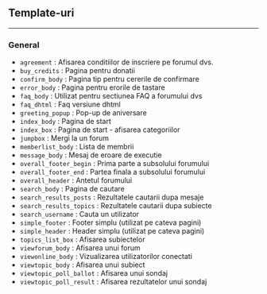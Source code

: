 ## Template-uri
***
### General
* `agreement` : Afisarea conditiilor de inscriere pe forumul dvs.
* `buy_credits` : Pagina pentru donatii
* `confirm_body` : Pagina tip pentru cererile de confirmare
* `error_body` : Pagina pentru erorile de tastare
* `faq_body` : Utilizat pentru sectiunea FAQ a forumului dvs
* `faq_dhtml` : Faq versiune dhtml
* `greeting_popup` : Pop-up de aniversare
* `index_body` : Pagina de start
* `index_box` : Pagina de start - afisarea categoriilor
* `jumpbox` : Mergi la un forum
* `memberlist_body` : Lista de membrii
* `message_body` : Mesaj de eroare de executie
* `overall_footer_begin` : Prima parte a subsolului forumului
* `overall_footer_end` : Partea finala a subsolului forumului
* `overall_header` : Antetul forumului
* `search_body` : Pagina de cautare
* `search_results_posts` : Rezultatele cautarii dupa mesaje
* `search_results_topics` : Rezultatele cautarii dupa subiecte
* `search_username` : Cauta un utilizator
* `simple_footer` : Footer simplu (utilizat pe cateva pagini)
* `simple_header` : Header simplu (utilizat pe cateva pagini)
* `topics_list_box` : Afisarea subiectelor
* `viewforum_body` : Afisarea unui forum
* `viewonline_body` : Vizualizarea utilizatorilor conectati
* `viewtopic_body` : Afisarea unui subiect
* `viewtopic_poll_ballot` : Afisarea unui sondaj
* `viewtopic_poll_result` : Afisarea rezultatelor unui sondaj
